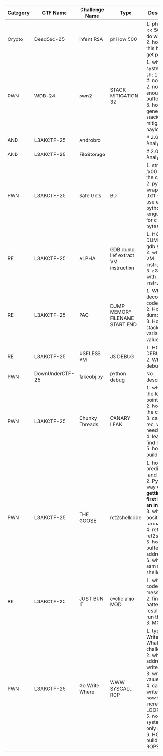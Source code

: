 | Category | CTF Name | Challenge Name | Type | Description | Date | Solved |
|----------|----------|----------------|------|-------------|------|--------|
| Crypto | DeadSec-25 | infant RSA | phi low 500 | 1. phi & ((1 << 500)-1) do what?<br>2. how to use this hint to get p / q? | 2025-07-27 | ✅ Yes |
| PWN | WDB-24 | pwn2 | STACK MITIGATION 32 | 1. why after system show sh: 1: \x0c-#: not found?<br>2. not enough buffer, how ?<br>3. how to generate stack mitigation payload | 2025-07-27 | ✅ Yes |
| AND | L3AKCTF-25 | Androbro |  | # 2.0 Analysis | 2025-07-23 | ✅ Yes |
| AND | L3AKCTF-25 | FileStorage |  | # 2.0 Analysis | 2025-07-23 | ✅ Yes |
| PWN | L3AKCTF-25 | Safe Gets | BO | 1. strlen -> /x00 to stop the checking<br>2. python wrapper only 0xff -> can use emoji in python on 1 length, but for c is 4 bytes | 2025-07-23 | ✅ Yes |
| RE | L3AKCTF-25 | ALPHA | GDB dump lief extract VM instruction | 1. HOW TO DUMP? with gdb script<br>2. what is the VM instruction?<br>3. z3 solve with instruction? | 2025-07-23 | ✅ Yes |
| RE | L3AKCTF-25 | PAC | DUMP MEMORY FILENAME START END | 1. Why decompile code so less?<br>2. How to dump it?<br>3. How to list stack variable value | 2025-07-23 | ✅ Yes |
| RE | L3AKCTF-25 | USELESS VM | JS DEBUG | 1. HOW TO DEBUG JS<br>2. WHERE TO debug? | 2025-07-23 | ✅ Yes |
| PWN | DownUnderCTF-25 | fakeobj.py | python debug | No description. | 2025-07-21 | ❌ No |
| PWN | L3AKCTF-25 | Chunky Threads | CANARY LEAK | 1. where is the leaking point?<br>2. how to find the canary?<br>3. canary rec, why need + b'\0'<br>4. leak stack find libc base<br>5. how to build ROP | 2025-07-21 | ✅ Yes |
| PWN | L3AKCTF-25 | THE GOOSE | ret2shellcode | 1. how to predict the rand ?<br>2. Python’s way of **getting the first byte as an integer**.<br>3. what position to format string<br>4. ret2libc or ret2shellcode<br>5. how to find buffer address<br>6. why need asm nop in shellcode | 2025-07-21 | ✅ Yes |
| RE | L3AKCTF-25 | JUST BUN IT | cyclic algo MOD | 1. why the code so messy?<br>2. find the pattern of result after run the elf<br>3. MOD | 2025-07-20 | ✅ Yes |
| PWN | L3AKCTF-25 | Go Write Where | WWW SYSCALL ROP | 1. typical Write Where What challenge<br>2. what address to write ?<br>3. write what value?<br>4. can only write once, how to increase LOOP<br>5. no libc no system, can only syscall<br>6. HOW to build syscall ROP? | 2025-07-17 | ✅ Yes |

